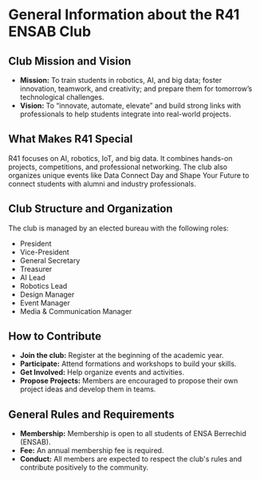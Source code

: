 # General Information about the R41 ENSAB Club

## Club Mission and Vision

- **Mission:** To train students in robotics, AI, and big data; foster innovation, teamwork, and creativity; and prepare them for tomorrow’s technological challenges.
- **Vision:** To “innovate, automate, elevate” and build strong links with professionals to help students integrate into real-world projects.

## What Makes R41 Special

R41 focuses on AI, robotics, IoT, and big data. It combines hands-on projects, competitions, and professional networking. The club also organizes unique events like Data Connect Day and Shape Your Future to connect students with alumni and industry professionals.

## Club Structure and Organization

The club is managed by an elected bureau with the following roles:

- President
- Vice-President
- General Secretary
- Treasurer
- AI Lead
- Robotics Lead
- Design Manager
- Event Manager
- Media & Communication Manager

## How to Contribute

- **Join the club:** Register at the beginning of the academic year.
- **Participate:** Attend formations and workshops to build your skills.
- **Get Involved:** Help organize events and activities.
- **Propose Projects:** Members are encouraged to propose their own project ideas and develop them in teams.

## General Rules and Requirements

- **Membership:** Membership is open to all students of ENSA Berrechid (ENSAB).
- **Fee:** An annual membership fee is required.
- **Conduct:** All members are expected to respect the club's rules and contribute positively to the community.
